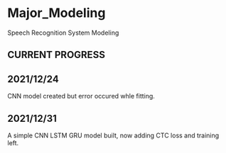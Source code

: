 # Major_Modeling
Speech Recognition System Modeling

## CURRENT PROGRESS

## 2021/12/24
CNN model created but error occured whle fitting.

## 2021/12/31
A simple CNN LSTM GRU model built, now adding CTC loss and training left.
